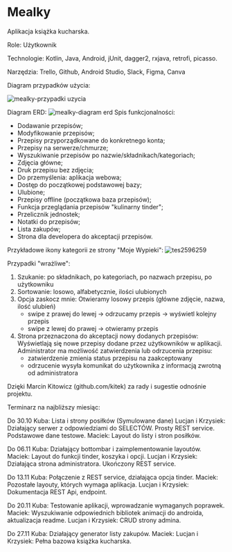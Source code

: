 # Mealky

Aplikacja książka kucharska.

Role:
Użytkownik

Technologie:
Kotlin, Java, Android, jUnit, dagger2, rxjava, retrofi, picasso.

Narzędzia:
Trello, Github, Android Studio, Slack, Figma, Canva

Diagram przypadków użycia:

![mealky-przypadki uzycia](https://user-images.githubusercontent.com/43780500/46821807-0f428a00-cd8a-11e8-860e-589348a5d668.jpg)

Diagram ERD:
![mealky-diagram erd](https://user-images.githubusercontent.com/43789592/46903332-a2d3a200-ced3-11e8-829f-f1a0552c1523.png)
Spis funkcjonalności:
- Dodawanie przepisów;
- Modyfikowanie przepisów;
- Przepisy przyporządkowane do konkretnego konta;
- Przepisy na serwerze/chmurze;
- Wyszukiwanie przepisów po nazwie/składnikach/kategoriach;
- Zdjęcia główne;
- Druk przepisu bez zdjęcia;
- Do przemyślenia: aplikacja webowa;
- Dostęp do początkowej podstawowej bazy;
- Ulubione;
- Przepisy offline (początkowa baza przepisów);
- Funkcja przeglądania przepisów "kulinarny tinder";
- Przelicznik jednostek;
- Notatki do przepisów;
- Lista zakupów;
- Strona dla developera do akceptacji przepisów.

Przykładowe ikony kategorii ze strony "Moje Wypieki":
![tes2596259](https://user-images.githubusercontent.com/43780500/46664715-174fcd80-cbc2-11e8-8874-f5d8d79d617b.png)

Przypadki "wrażliwe":
1. Szukanie: po składnikach, po kategoriach, po nazwach przepisu, po użytkowniku
2. Sortowanie: losowo, alfabetycznie, ilości ulubionych
3. Opcja zaskocz mnie: 
   Otwieramy losowy przepis (główne zdjęcie, nazwa, ilość ulubień)
    - swipe z prawej do lewej -> odrzucamy przepis -> wyświetl kolejny przepis
    - swipe z lewej do prawej -> otwieramy przepis
4. Strona przeznaczona do akceptacji nowy dodanych przepisów:
   Wyświetlają się nowe przepisy dodane przez użytkowników w aplikacji.
   Administrator ma możliwość zatwierdzenia lub odrzucenia przepisu:
   - zatwierdzenie zmienia status przepisu na zaakceptowany
   - odrzucenie wysyła komunikat do użytkownika z informacją zwrotną od administratora

Dzięki Marcin Kitowicz (github.com/kitek) za rady i sugestie odnośnie projektu.

Terminarz na najbliższy miesiąc:

Do 30.10
Kuba:  Lista i strony posiłków (Symulowane dane)
Lucjan i Krzysiek:  Działający serwer z odpowiedziami do SELECTÓW. Prosty REST service. Podstawowe dane testowe.
Maciek: Layout do listy i stron posiłków.

Do 06.11
Kuba: Działający bottombar i zaimplementowanie layoutów.
Maciek: Layout do funkcji tinder, koszyka i opcji.
Lucjan i Krzysiek: Działająca strona administratora. Ukończony REST service.

Do 13.11
Kuba: Połączenie z REST service, działająca opcja tinder.
Maciek: Pozostałe layouty, których wymaga aplikacja.
Lucjan i Krzysiek: Dokumentacja REST Api, endpoint.

Do 20.11
Kuba:  Testowanie aplikacji, wprowadzanie wymaganych poprawek.
Maciek: Wyszukiwanie odpowiednich bibliotek animacji do androida, aktualizacja readme.
Lucjan i Krzysiek: CRUD strony admina.

Do 27.11
Kuba:  Działający generator listy zakupów.
Maciek:
Lucjan i Krzysiek: Pełna bazowa książka kucharska.
